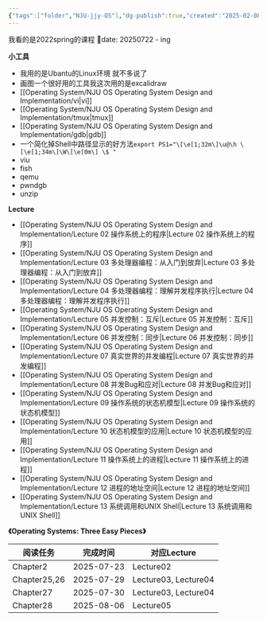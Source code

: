 ```yaml
---
{"tags":["folder","NJU-jjy-OS"],"dg-publish":true,"created":"2025-02-08T15:22:57.470+08:00","updated":"2025-09-23T16:37","permalink":"/Operating System/NJU OS Operating System Design and Implementation/NJU OS Operating System Design and Implementation/","dgPassFrontmatter":true,"noteIcon":""}
---
```


我看的是2022spring的课程
📅date: 20250722 - ing

**小工具**
- 我用的是Ubantu的Linux环境 就不多说了
- 画图一个很好用的工具我这次用的是excalidraw
- [[Operating System/NJU OS Operating System Design and Implementation/vi\|vi]]
- [[Operating System/NJU OS Operating System Design and Implementation/tmux\|tmux]]
- [[Operating System/NJU OS Operating System Design and Implementation/gdb\|gdb]]
- 一个简化掉Shell中路径显示的好方法`export PS1="\[\e[1;32m\]\u@\h \[\e[1;34m\]\W\[\e[0m\] \$ "`
- viu
- fish
- qemu
- pwndgb
- unzip

**Lecture**
- [[Operating System/NJU OS Operating System Design and Implementation/Lecture 02 操作系统上的程序\|Lecture 02 操作系统上的程序]]
- [[Operating System/NJU OS Operating System Design and Implementation/Lecture 03 多处理器编程：从入门到放弃\|Lecture 03 多处理器编程：从入门到放弃]]
- [[Operating System/NJU OS Operating System Design and Implementation/Lecture 04 多处理器编程：理解并发程序执行\|Lecture 04 多处理器编程：理解并发程序执行]]
- [[Operating System/NJU OS Operating System Design and Implementation/Lecture 05 并发控制：互斥\|Lecture 05 并发控制：互斥]]
- [[Operating System/NJU OS Operating System Design and Implementation/Lecture 06 并发控制：同步\|Lecture 06 并发控制：同步]]
- [[Operating System/NJU OS Operating System Design and Implementation/Lecture 07 真实世界的并发编程\|Lecture 07 真实世界的并发编程]]
- [[Operating System/NJU OS Operating System Design and Implementation/Lecture 08 并发Bug和应对\|Lecture 08 并发Bug和应对]]
- [[Operating System/NJU OS Operating System Design and Implementation/Lecture 09 操作系统的状态机模型\|Lecture 09 操作系统的状态机模型]]
- [[Operating System/NJU OS Operating System Design and Implementation/Lecture 10 状态机模型的应用\|Lecture 10 状态机模型的应用]]
- [[Operating System/NJU OS Operating System Design and Implementation/Lecture 11 操作系统上的进程\|Lecture 11 操作系统上的进程]]
- [[Operating System/NJU OS Operating System Design and Implementation/Lecture 12 进程的地址空间\|Lecture 12 进程的地址空间]]
- [[Operating System/NJU OS Operating System Design and Implementation/Lecture 13 系统调用和UNIX Shell\|Lecture 13 系统调用和UNIX Shell]]

**《Operating Systems: Three Easy Pieces》**

| 阅读任务         | 完成时间       | 对应Lecture            |
| ------------ | ---------- | -------------------- |
| Chapter2     | 2025-07-23 | Lecture02            |
| Chapter25,26 | 2025-07-29 | Lecture03, Lecture04 |
| Chapter27    | 2025-07-30 | Lecture03, Lecture04 |
| Chapter28    | 2025-08-06 | Lecture05            |





